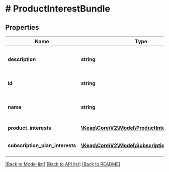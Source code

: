 # # ProductInterestBundle

## Properties

Name | Type | Description | Notes
------------ | ------------- | ------------- | -------------
**description** | **string** | Product interest bundle description | [optional]
**id** | **string** | The product interest bundle ID | [optional]
**name** | **string** | Product interest bundle name | [optional]
**product_interests** | [**\Keap\Core\V2\Model\ProductInterest[]**](ProductInterest.md) | Product interests | [optional]
**subscription_plan_interests** | [**\Keap\Core\V2\Model\SubscriptionPlanInterest[]**](SubscriptionPlanInterest.md) | Subscription plan interests | [optional]

[[Back to Model list]](../../README.md#models) [[Back to API list]](../../README.md#endpoints) [[Back to README]](../../README.md)
